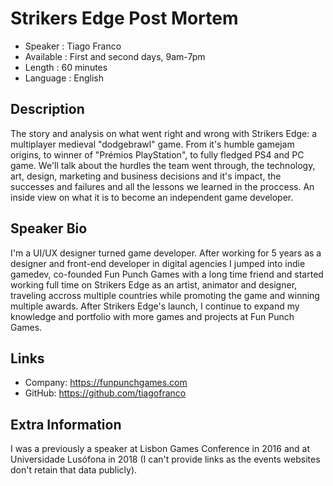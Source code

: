 Strikers Edge Post Mortem
=========================

* Speaker   : Tiago Franco
* Available : First and second days, 9am-7pm
* Length    : 60 minutes
* Language  : English

Description
-----------

The story and analysis on what went right and wrong with Strikers Edge: a multiplayer medieval "dodgebrawl" game. From it's humble gamejam origins, to winner of "Prémios PlayStation", to fully fledged PS4 and PC game. We'll talk about the hurdles the team went through, the technology, art, design, marketing and business decisions and it's impact, the successes and failures and all the lessons we learned in the proccess. An inside view on what it is to become an independent game developer.

Speaker Bio
-----------

I'm a UI/UX designer turned game developer. After working for 5 years as a designer and front-end developer in digital agencies I jumped into indie gamedev, co-founded Fun Punch Games with a long time friend and started working full time on Strikers Edge as an artist, animator and designer, traveling accross multiple countries while promoting the game and winning multiple awards. After Strikers Edge's launch, I continue to expand my knowledge and portfolio with more games and projects at Fun Punch Games.

Links
-----

* Company: https://funpunchgames.com
* GitHub: https://github.com/tiagofranco

Extra Information
-----------------

I was a previously a speaker at Lisbon Games Conference in 2016 and at Universidade Lusófona in 2018 (I can't provide links as the events websites don't retain that data publicly).
